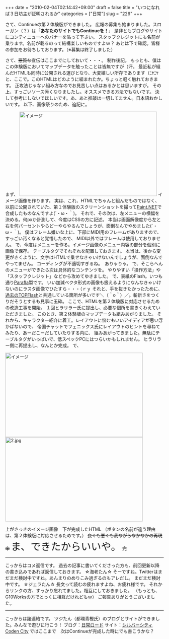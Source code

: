 +++
date = "2010-02-04T02:14:42+09:00"
draft = false
title = "いつになれば３日坊主が証明されるか"
categories = ["日常"]
slug = "226"
+++

さて、Continueの第２体験版ができました。
広報の募集も始まりました。スローガン（？）は「<B>あなたのサイトでもContinueを！</B>」
是非ともブログやサイトにコンティニューへのバナーを貼って下さい。
スタッフクレジットにも名前が乗ります。名前が載るのって結構楽しいものですよｗ？
あとは下で確認。皆様の参加をお待ちしております。（※募集は終了しました）

さて、<S>悪質な</S>宣伝はここまでにしておいて・・・。
制作後記。
もっとも、僕はこの体験版においてマップデータを触ったことは皆無ですが（汗。
最近私が組んだHTMLも同時に公開される運びとなり、大変嬉しい所存であります（ﾆﾔﾆﾔ
と、ここで。このHTMLはどのように組まれたか。ちょっと軽く触れておきます。
正攻法じゃない組み方なのでお見苦しい点はあるかとは思いますが。
その上、すっごいソース汚くなりましたし。オススメできる方法でもないです。
決して参考にしないでほしいです。あ、あと推敲は一切してません。日本語おかしいです。
以下、画像祭りのため、追記に。

<!--more-->
まず、
<img src="/image/1.jpg" alt="イメージ" width="437" height="268" />
イメージ画像を作ります。
実は、これ、HTMLでちゃんと組んだものではなく、以前に公開されていた、第１体験版のスクリーンショットを撮って<a href="http://www.getpaint.net/">Paint.NET</a>で合成したものなんですよ(´・ω・｀)。
それで、その次は、左メニューの横幅を決める。何pxか計測して、今度はCSSの方に記述。
本当は画面解像度から左と右を何パーセントやらどーやらやるんでしょうが、面倒なんでやめました(´・ω・｀)。
僕はフレーム嫌いな上に、下部にMIDI用のフレームがありますので、すっごい汚くなると覚悟したので、
MIDI以外ではフレームは使用しておりません。
で、今度はメニューを作る。イメージ画像のメニュー内容の部分を個別に画像で保存。
テーブルタグでそれぞれを配置しておきます。
本当は、後から変更がきくように、文字はHTMLで乗せなきゃいけないんでしょうが、面倒なんでやってません。
コーディングが不適切すぎるね。　ありゃりゃ。
で、そこらへんのメニューができたら次は具体的なコンテンツを。
やりやすい「操作方法」や「スタッフクレジット」などから攻めてゆきました。
で、表紙のFlash。いつも通り<a href="http://www.geocities.jp/coa9999/">Parafla</a>製です。
いい加減ベクタ形式の画像も扱えるようになんなきゃいけないのにラスタ画像でひたすら・・・（ｒｙ
それと、手を抜きたかったために、<a href="http://g10.daiwa-hotcom.com/002.html">過去のTOPFlash</a>と共通している箇所が多いです＼（＾o＾）／。斬新さをつくりだそうとするも見事に玉砕。
ここで、HTMLを第２体験版に対応させるための改造工事を開始。
１回ヒラリラー氏に提出し、必要な個所を書きくわえていただきました。
このとき、第２体験版のマップデータも組みあがりました。
それから、キャラクター紹介に着工。レイアウトに悩むもいいアイディアが思い浮かばないので、
帝国チャットでフェニックス氏にレイアウトのヒントを尋ねてみたり、あーだこーだしていたりする内に、
組みあがってきました。無駄にテーブルタグがいっぱいで、低スペックPCにはつらいかもしれません。
ヒラリラー側に再提出し、なんとか完成。
で、

<img src="/image/1.jpg" alt="イメージ" width="437" height="268" />

<img src="/image/2.jpg" alt="2.jpg" width="437" height="268" />

上がさっきのイメージ画像　下が完成したHTML
（ボタンの名前が違う理由は、第２体験版に対応させるためです。）
<s>良くも悪くも我ながらなかなかの再現率</s>
<span style="font-size:xx-large;">ま、できたからいいや。</span>
完
<hr size="1" />
こっからはコメ返信です。
過去の記事に書いてくださった方も、前回更新以降の書き込みであれば返信しておきます。
☆海老たん☆
そーですね。Twitterはまだまだ検討中ですね。あんまりのめりこみ過ぎるのもアレだし。
まだまだ検討中です。
☆ジェラたん☆
長文って読むの疲れますよね、お疲れ様です。
それからリンクの方、すっかり忘れてました。相互にしておきました。
（もっとも、G10Worksの方でとっくに相互だけれどもｗ）
ご報告ありがとうございました。
<hr size="1" />
こっからは諸連絡です。
ツジたん（都環青樫氏）のブログとサイトができました。みんなで遊びに行こう！
ブログ：<a href="http://roadcoden.blog117.fc2.com/">日常ロード</a>
サイト：<a href="http://www17.atpages.jp/aokashi/">シルバーシティ Coden City</a>
ではここまで　次はContinueが完成した時にでも書こうかな？
